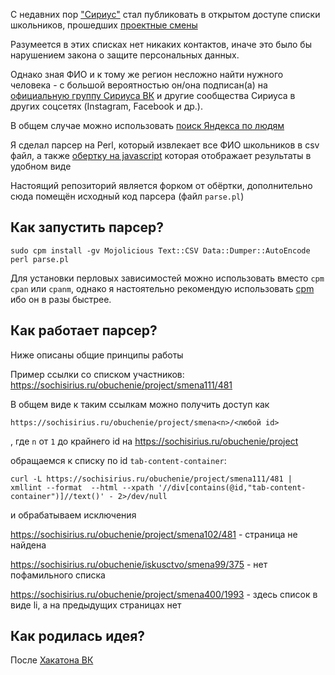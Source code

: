 C недавних пор ["Сириус"](https://sochisirius.ru/) стал публиковать в открытом доступе списки школьников, прошедших [проектные смены](https://sochisirius.ru/obuchenie/project)

Разумеется в этих списках нет никаких контактов, иначе это было бы нарушением закона о защите персональных данных.

Однако зная ФИО и к тому же регион несложно найти нужного человека - с большой вероятностью он/она подписан(а) на [официальную группу Сириуса ВК](https://vk.com/siriusdeti) и другие сообщества Сириуса в других соцсетях (Instagram, Facebook и др.).

В общем случае можно использовать [поиск Яндекса по людям](https://yandex.ru/people)

Я сделал парсер на Perl, который извлекает все ФИО школьников в csv файл, а также [обертку на javascript](https://github.com/pavelsr/csv-to-tablesorter) которая отображает результаты в удобном виде

Настоящий репозиторий является форком от обёртки, дополнительно сюда помещён исходный код парсера (файл `parse.pl`)

## Как запустить парсер?

```
sudo cpm install -gv Mojolicious Text::CSV Data::Dumper::AutoEncode
perl parse.pl
```

Для установки перловых зависимостей можно использовать вместо `cpm` `cpan` или `cpanm`, однако я настоятельно рекомендую использовать [cpm](https://github.com/skaji/cpm) ибо он в разы быстрее.

## Как работает парсер?

Ниже описаны общие принципы работы

Пример ссылки со списком участников: https://sochisirius.ru/obuchenie/project/smena111/481

В общем виде к таким ссылкам можно получить доступ как

```
https://sochisirius.ru/obuchenie/project/smena<n>/<любой id>
```

, где `n` от `1` до крайнего id на https://sochisirius.ru/obuchenie/project

обращаемся к списку по id `tab-content-container`:

```
curl -L https://sochisirius.ru/obuchenie/project/smena111/481 | xmllint --format  --html --xpath '//div[contains(@id,"tab-content-container")]//text()' - 2>/dev/null
```

и обрабатываем исключения

https://sochisirius.ru/obuchenie/project/smena102/481 - страница не найдена

https://sochisirius.ru/obuchenie/iskusctvo/smena99/375 - нет пофамильного списка

https://sochisirius.ru/obuchenie/project/smena400/1993 - здесь список в виде li, а на предыдущих страницах нет

## Как родилась идея?

После [Хакатона ВК](https://vk.com/wall-103600381_1035)
